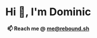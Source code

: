 <h1 align="center">Hi 👋, I'm Dominic</h1>

**<p style="text-align: center;">📫 Reach me @ me@rebound.sh</p>**
